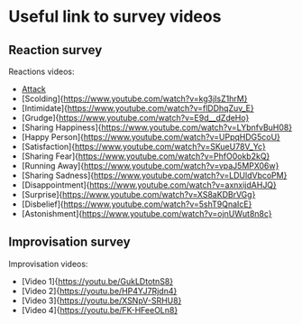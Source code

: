 # Useful link to survey videos

## Reaction survey
Reactions videos:
* [Attack](https://www.youtube.com/watch?v=fW9Tq6WwCL4)
* [Scolding]{https://www.youtube.com/watch?v=kg3jIsZ1hrM}
* [Intimidate]{https://www.youtube.com/watch?v=flDDhqZuv_E}
* [Grudge]{https://www.youtube.com/watch?v=E9d__dZdeHo}
* [Sharing Happiness]{https://www.youtube.com/watch?v=LYbnfvBuH08}
* [Happy Person]{https://www.youtube.com/watch?v=UPpqHDG5coU}
* [Satisfaction]{https://www.youtube.com/watch?v=SKueU78V_Yc}
* [Sharing Fear]{https://www.youtube.com/watch?v=PhfO0okb2kQ}
* [Running Away]{https://www.youtube.com/watch?v=vpaJ5MPX06w}
* [Sharing Sadness]{https://www.youtube.com/watch?v=LDUldVbcoPM}
* [Disappointment]{https://www.youtube.com/watch?v=axnxijdAHJQ}
* [Surprise]{https://www.youtube.com/watch?v=XS8aKDBrVGg}
* [Disbelief]{https://www.youtube.com/watch?v=5shT9QnaIcE}
* [Astonishment]{https://www.youtube.com/watch?v=ojnUWut8n8c}

## Improvisation survey
Improvisation videos:
* [Video 1]{https://youtu.be/GukLDtotnS8}
* [Video 2]{https://youtu.be/HP4YJ7Rjdn4}
* [Video 3]{https://youtu.be/XSNpV-SRHU8}
* [Video 4]{https://youtu.be/FK-HFeeOLn8}
